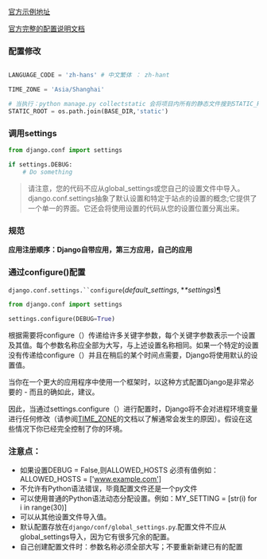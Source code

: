 [官方示例地址](https://docs.djangoproject.com/en/2.0/topics/settings/)

[官方完整的配置说明文档](https://docs.djangoproject.com/en/2.0/ref/settings/)

### 配置修改

```python

LANGUAGE_CODE = 'zh-hans' # 中文繁体 ： zh-hant

TIME_ZONE = 'Asia/Shanghai' 

# 当执行：python manage.py collectstatic 会将项目内所有的静态文件搜到STATIC_ROOT
STATIC_ROOT = os.path.join(BASE_DIR,'static')

```

### 调用settings

```python
from django.conf import settings

if settings.DEBUG:
    # Do something
```

> 请注意，您的代码不应从global_settings或您自己的设置文件中导入。 django.conf.settings抽象了默认设置和特定于站点的设置的概念;它提供了一个单一的界面。它还会将使用设置的代码从您的设置位置分离出来。

### 规范

**应用注册顺序：Django自带应用，第三方应用，自己的应用**

### 通过configure()配置

`django.conf.settings.``configure`(*default_settings*, **\*settings*)[¶](https://docs.djangoproject.com/en/2.0/topics/settings/#django.conf.settings.configure)

```python
from django.conf import settings

settings.configure(DEBUG=True)
```

根据需要将configure（）传递给许多关键字参数，每个关键字参数表示一个设置及其值。每个参数名称应全部为大写，与上述设置名称相同。如果一个特定的设置没有传递给configure（）并且在稍后的某个时间点需要，Django将使用默认的设置值。

当你在一个更大的应用程序中使用一个框架时，以这种方式配置Django是非常必要的 - 而且的确如此，建议。

因此，当通过settings.configure（）进行配置时，Django将不会对进程环境变量进行任何修改（请参阅[TIME_ZONE](https://docs.djangoproject.com/en/2.0/ref/settings/#std:setting-TIME_ZONE)的文档以了解通常会发生的原因）。假设在这些情况下你已经完全控制了你的环境。

### 注意点：

- 如果设置DEBUG = False,则ALLOWED_HOSTS 必须有值例如：ALLOWED_HOSTS = ['www.example.com']
- 不允许有Python语法错误，毕竟配置文件还是一个py文件
- 可以使用普通的Python语法动态分配设置。例如：MY_SETTING = [str(i) for i in range(30)]
- 可以从其他设置文件导入值。
- 默认配置存放在`django/conf/global_settings.py`.配置文件不应从global_settings导入，因为它有很多冗余的配置。
- 自己创建配置文件时：参数名称必须全部大写；不要重新新建已有的配置